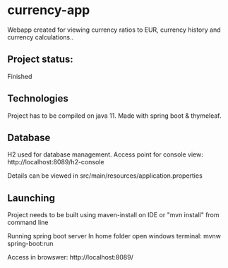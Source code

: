 # currency-app
Webapp created for viewing currency ratios to EUR, currency history and currency calculations..

## Project status:
Finished

## Technologies
Project has to be compiled on java 11.
Made with spring boot & thymeleaf.

## Database
H2 used for database management.
Access point for console view:
http://localhost:8089/h2-console

Details can be viewed in src/main/resources/application.properties

## Launching
Project needs to be built using maven-install on IDE
or "mvn install" from command line

Running spring boot server
In home folder open windows terminal:
mvnw spring-boot:run

Access in browswer:
http://localhost:8089/
